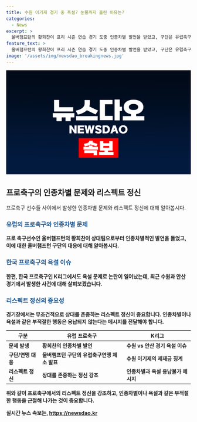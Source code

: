 ```yaml
---
title: 수원 이기제 경기 중 욕설? 눈물까지 흘린 이유는?
categories:
  - News
excerpt: >
  울버햄프턴의 황희찬이 프리 시즌 연습 경기 도중 인종차별 발언을 받았고, 구단은 유럽축구연맹에 제소할 예정이다. 이에 반해 K리그는 최근 수원과 안산의 경기 도중 욕설 이슈로 논란이 있었는데, 수원 이기제가 부심에게 부적절한 행동으로 제재를 받았다. 인종차별과 욕설은 경기장에서 절대 용납되지 않아야 할 일이며, 존중과 리스펙트가 지켜져야 한다.
feature_text: >
  울버햄프턴의 황희찬이 프리 시즌 연습 경기 도중 인종차별 발언을 받았고, 구단은 유럽축구연맹에 제소할 예정이다. 이에 반해 K리그는 최근 수원과 안산의 경기 도중 욕설 이슈로 논란이 있었는데, 수원 이기제가 부심에게 부적절한 행동으로 제재를 받았다. 인종차별과 욕설은 경기장에서 절대 용납되지 않아야 할 일이며, 존중과 리스펙트가 지켜져야 한다.
image: '/assets/img/newsdao_breakingnews.jpg'
---
```


<p><img src="/assets/img/newsdao_breakingnews.jpg" alt="implanttips 속보" /></p>

<h2 data-ke-size="size26">프로축구의 인종차별 문제와 리스펙트 정신</h2>

<p data-ke-size="size16">프로축구 선수들 사이에서 발생한 인종차별 문제와 리스펙트 정신에 대해 알아봅시다.</p>

<h3><b><span style="color: #1a5490;">유럽의 프로축구와 인종차별 문제</span><b></h3>

<p data-ke-size="size16">프로 축구선수인 울버햄프턴의 황희찬이 상대팀으로부터 인종차별적인 발언을 들었고, 이에 대한 울버햄프턴 구단의 대응에 대해 알아봅시다.</p>

<h3><b><span style="color: #1a5490;">한국 프로축구의 욕설 이슈</span><b></h3>

<p data-ke-size="size16">한편, 한국 프로축구인 K리그에서도 욕설 문제로 논란이 일어났는데, 최근 수원과 안산 경기에서 발생한 사건에 대해 살펴보겠습니다.</p>

<h3><b><span style="color: #1a5490;">리스펙트 정신의 중요성</span><b></h3>

<p data-ke-size="size16">경기장에서는 무조건적으로 상대를 존중하는 리스펙트 정신이 중요합니다. 인종차별이나 욕설과 같은 부적절한 행동은 용납되지 않는다는 메시지를 전달해야 합니다.</p>

<table>
    <thead>
        <tr>
            <th><b>구분</b></th>
            <th><b>유럽 프로축구</b></th>
            <th><b>K리그</b></th>
        </tr>
    </thead>
    <tbody>
        <tr>
            <td><b>문제 발생</b></td>
            <td>황희찬의 인종차별 발언</td>
            <td>수원 vs 안산 경기 욕설 이슈</td>
        </tr>
        <tr>
            <td><b>구단/연맹 대응</b></td>
            <td>울버햄프턴 구단의 유럽축구연맹 제소 발표</td>
            <td>수원 이기제의 제재금 징계</td>
        </tr>
        <tr>
            <td><b>리스펙트 정신</b></td>
            <td>상대를 존중하는 정신 강조</td>
            <td>인종차별과 욕설 용납불가 메시지</td>
        </tr>
    </tbody>
</table>

<p data-ke-size="size16">위와 같이 프로축구에서의 리스펙트 정신을 강조하고, 인종차별이나 욕설과 같은 부적절한 행동을 근절해 나가는 것이 중요합니다.</p>
실시간 뉴스 속보는, <a href="https://newsdao.kr" rel="dofollow">https://newsdao.kr</a>


